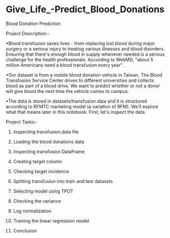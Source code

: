# Give_Life_-Predict_Blood_Donations

Blood Donation Prediction

Project Description:-

•Blood transfusion saves lives - from replacing lost blood during major surgery or a serious injury to treating various illnesses and blood disorders. Ensuring that there's enough blood in supply whenever needed is a serious challenge for the health professionals. According to WebMD, "about 5 million Americans need a blood transfusion every year".

•Our dataset is from a mobile blood donation vehicle in Taiwan. The Blood Transfusion Service Center drives to different universities and collects blood as part of a blood drive. We want to predict whether or not a donor will give blood the next time the vehicle comes to campus.

•The data is stored in datasets/transfusion.data and it is structured according to RFMTC marketing model (a variation of RFM). We'll explore what that means later in this   notebook. First, let's inspect the data.

Project Tasks:-

 1. Inspecting transfusion.data file

 2. Loading the blood donations data

 3. Inspecting transfusion DataFrame

 4. Creating target column

 5. Checking target incidence

 6. Splitting transfusion into train and test datasets

 7. Selecting model using TPOT

 8. Checking the variance

 9. Log normalization

 10. Training the linear regression model

 11. Conclusion
